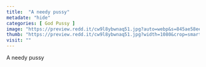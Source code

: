 ```yaml
---
title:  "A needy pussy"
metadate: "hide"
categories: [ God Pussy ]
image: "https://preview.redd.it/cw9l8ybwnaq51.jpg?auto=webp&s=845ae58ee91a9fdb00ededaac04fe266d8b451f8"
thumb: "https://preview.redd.it/cw9l8ybwnaq51.jpg?width=1080&crop=smart&auto=webp&s=d95470941af0deb349b3d979d399da02b00c2c3e"
visit: ""
---
```

A needy pussy
